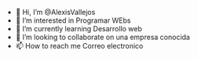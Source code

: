 - 👋 Hi, I’m @AlexisVallejos
- 👀 I’m interested in Programar WEbs
- 🌱 I’m currently learning Desarrollo web
- 💞️ I’m looking to collaborate on una empresa conocida 
- 📫 How to reach me Correo electronico

<!---
AlexisVallejos/AlexisVallejos is a ✨ special ✨ repository because its `README.md` (this file) appears on your GitHub profile.
You can click the Preview link to take a look at your changes.
--->
